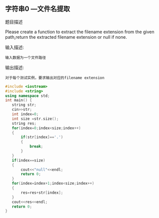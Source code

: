 ## 字符串0 —文件名提取

题目描述

Please create a function to extract the filename extension from the given path,return the extracted filename extension or null if none.

输入描述:

```
输入数据为一个文件路径
```

输出描述:

```
对于每个测试实例，要求输出对应的filename extension
```

```c++
#include <iostream>
#include <string>
using namespace std;
int main() {
   string str;
   cin>>str;
   int index=0;
   int size =str.size();
   string res;
   for(index=0;index<size;index++)
   {
       if(str[index]=='.')
       {
           break;
       }
   }
   if(index==size)
   {
       cout<<"null"<<endl;
       return 0;
   }
   for(index=index+1;index<size;index++)
   {
       res=res+str[index];
   }
   cout<<res<<endl;
   return 0;
}
```

